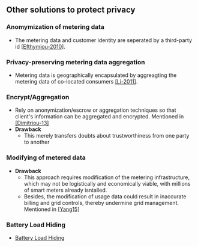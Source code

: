 ## Other solutions to protect privacy

### Anomymization of metering data
- The metering data and customer identity are seperated by a third-party id [[Efthymiou-2010]](http://ieeexplore.ieee.org/xpls/abs_all.jsp?arnumber=5622050). 

### Privacy-preserving metering data aggregation
- Metering data is geographically encapsulated by aggreagting the metering data of co-located consumers [[Li-2011]](http://cae.ittc.ku.edu/papers/Li-IJSN.pdf). 

### Encrypt/Aggregation
- Rely on anonymization/escrow or aggregation techniques so that client's information can be aggregated and encrypted. Mentioned in [[Dimitriou-13]](http://dl.acm.org/citation.cfm?id=2480488)
- **Drawback**
  - This merely transfers doubts about trustworthiness from one party to another
  
### Modifying of metered data
- **Drawback**
  - This approach requires modification of the metering infrastructure, which may not be logistically and economically viable, with millions of smart meters already isntalled. 
  - Besides, the modification of usage data could result in inaccurate billing and grid controls, thereby undermine grid management. Mentioned in [[Yang15]](http://ieeexplore.ieee.org/xpls/abs_all.jsp?arnumber=6876215&tag=1)

### Battery Load Hiding
- [Battery Load Hiding](./blh.md)
